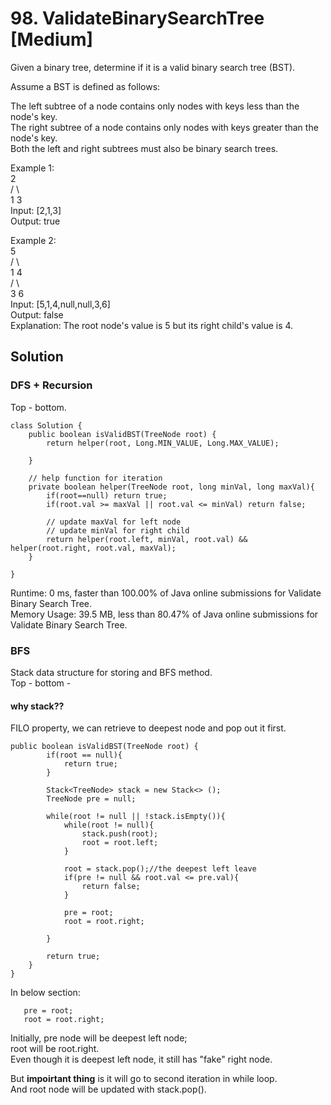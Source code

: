 # 98. ValidateBinarySearchTree [Medium]    
Given a binary tree, determine if it is a valid binary search tree (BST).    

Assume a BST is defined as follows:    

The left subtree of a node contains only nodes with keys less than the node's key.   
The right subtree of a node contains only nodes with keys greater than the node's key.   
Both the left and right subtrees must also be binary search trees.    
 

Example 1:    
    2    
   / \   
  1   3    
Input: [2,1,3]   
Output: true   

Example 2:      
    5   
   / \   
  1   4    
     / \   
    3   6    
Input: [5,1,4,null,null,3,6]   
Output: false   
Explanation: The root node's value is 5 but its right child's value is 4.    

## Solution    

### DFS + Recursion    
Top - bottom.    

```
class Solution {
    public boolean isValidBST(TreeNode root) {
        return helper(root, Long.MIN_VALUE, Long.MAX_VALUE);
        
    }
    
    // help function for iteration
    private boolean helper(TreeNode root, long minVal, long maxVal){
        if(root==null) return true;
        if(root.val >= maxVal || root.val <= minVal) return false;
        
        // update maxVal for left node
        // update minVal for right child
        return helper(root.left, minVal, root.val) && helper(root.right, root.val, maxVal);
    }
    
}
```
Runtime: 0 ms, faster than 100.00% of Java online submissions for Validate Binary Search Tree.    
Memory Usage: 39.5 MB, less than 80.47% of Java online submissions for Validate Binary Search Tree.     

### BFS    
Stack data structure for storing and BFS method.     
Top - bottom - 

#### why stack??
FILO property, we can retrieve to deepest node and pop out it first.       

```
public boolean isValidBST(TreeNode root) {
        if(root == null){
            return true;
        }
        
        Stack<TreeNode> stack = new Stack<> ();
        TreeNode pre = null;
 
        while(root != null || !stack.isEmpty()){
            while(root != null){
                stack.push(root);
                root = root.left;
            }
            
            root = stack.pop();//the deepest left leave
            if(pre != null && root.val <= pre.val){
                return false;
            }
            
            pre = root;
            root = root.right;
            
        }
        
        return true;
    }
}
```

In below section:
```
   pre = root;
   root = root.right;
```
Initially, pre node will be deepest left node;    
root will be root.right.   
Even though it is deepest left node, it still has "fake" right node.     

But <b>impoirtant thing</b> is it will go to second iteration in while loop.     
And root node will be updated with stack.pop().    










